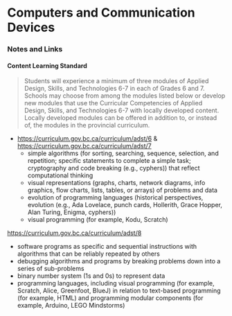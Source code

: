 # Computers and Communication Devices



### Notes and Links
#### Content Learning Standard
> Students will experience a minimum of three modules of Applied Design, Skills, and Technologies 6-7 in each of Grades 6 and 7. Schools may choose from among the modules listed below or develop new modules that use the Curricular Competencies of Applied Design, Skills, and Technologies 6-7 with locally developed content. Locally developed modules can be offered in addition to, or instead of, the modules in the provincial curriculum.

- https://curriculum.gov.bc.ca/curriculum/adst/6 &  https://curriculum.gov.bc.ca/curriculum/adst/7
   - simple algorithms (for sorting, searching, sequence, selection, and repetition; specific statements to complete a simple task; cryptography and code breaking (e.g., cyphers)) that reflect computational thinking
   - visual representations (graphs, charts, network diagrams, info graphics, flow charts, lists, tables, or arrays) of problems and data
   - evolution of programming languages (historical perspectives, evolution (e.g., Ada Lovelace, punch cards, Hollerith, Grace Hopper, Alan Turing, Enigma, cyphers))
   - visual programming (for example, Kodu, Scratch)

https://curriculum.gov.bc.ca/curriculum/adst/8
- software programs as specific and sequential instructions with algorithms that can be reliably repeated by others
- debugging algorithms and programs by breaking problems down into a series of sub-problems
- binary number system (1s and 0s) to represent data
- programming languages, including visual programming (for example, Scratch, Alice, Greenfoot, BlueJ) in relation to text-based programming (for example, HTML) and programming modular components (for example, Arduino, LEGO Mindstorms)
